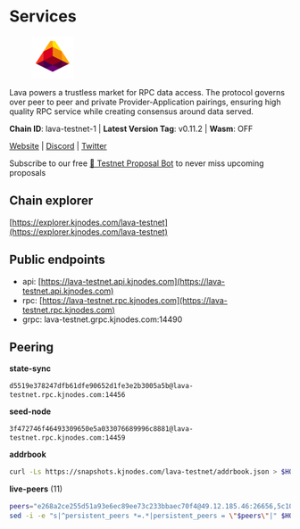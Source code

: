 # Services

<figure><img src="https://raw.githubusercontent.com/kj89/cosmos-images/main/logos/lava.png" alt=""><figcaption></figcaption></figure>

Lava powers a trustless market for RPC data access. The protocol  governs over peer to peer and private Provider-Application pairings,  ensuring high quality RPC service while creating consensus around data served.

**Chain ID**: lava-testnet-1 | **Latest Version Tag**: v0.11.2 | **Wasm**: OFF

[Website](https://lavanet.xyz) | [Discord](https://discord.com/invite/Tbk5NxTCdA) | [Twitter](https://twitter.com/lavanetxyz)



Subscribe to our free [🤖 Testnet Proposal Bot](https://t.me/kjnodes_testnet_proposal_bot) to never miss upcoming proposals


## Chain explorer
[https://explorer.kjnodes.com/lava-testnet](https://explorer.kjnodes.com/lava-testnet)

## Public endpoints

* api: [https://lava-testnet.api.kjnodes.com](https://lava-testnet.api.kjnodes.com)
* rpc: [https://lava-testnet.rpc.kjnodes.com](https://lava-testnet.rpc.kjnodes.com)
* grpc: lava-testnet.grpc.kjnodes.com:14490

## Peering

**state-sync**

```text
d5519e378247dfb61dfe90652d1fe3e2b3005a5b@lava-testnet.rpc.kjnodes.com:14456
```

**seed-node**

```text
3f472746f46493309650e5a033076689996c8881@lava-testnet.rpc.kjnodes.com:14459
```

**addrbook**
```bash
curl -Ls https://snapshots.kjnodes.com/lava-testnet/addrbook.json > $HOME/.lava/config/addrbook.json
```

**live-peers** (11)
```bash
peers="e268a2ce255d51a93e6ec89ee73c233bbaec70f4@49.12.185.46:26656,5c107bb2b72c930a5ab3406a1f7c7345b7229b49@148.251.11.99:11656,147cf727f179eccbd29de3ebf5899c1f4a93f6de@46.38.235.53:26656,a2afdc48785be73f208af349e78d632b5556cc01@5.75.226.151:26656,1550fe479ee2dcfa35f7dcd2c66f37a50d34b0e3@178.63.132.243:2237,13a9209a4d08803a3becac57de8eb02dd51f8f41@65.109.23.114:19956,f68c57ca955420779773f9320a6b7710c2b29f73@188.191.36.222:26656,5e068fccd370b2f2e5ab4240a304323af6385f1f@172.93.110.154:27656,433be6210ad6350bebebad68ec50d3e0d90cb305@217.13.223.167:60856,1f704611e8aa4a53504fac1b80eb55c876dae8bd@65.108.13.154:30656,d5519e378247dfb61dfe90652d1fe3e2b3005a5b@65.109.68.190:14456"
sed -i -e "s|^persistent_peers *=.*|persistent_peers = \"$peers\"|" $HOME/.lava/config/config.toml
```

